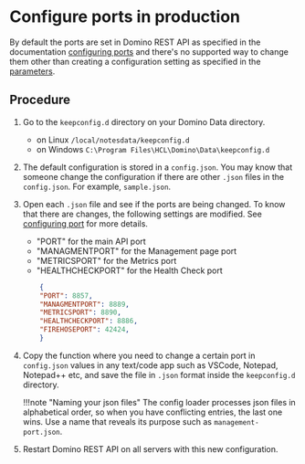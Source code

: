 #  Configure ports in production

By default the ports are set in Domino REST API as specified in the documentation [configuring ports](../../tutorial/installconfig/configuringPorts.md)  and there's no supported way to change them other than creating a configuration setting as specified in the [parameters](../../references/parameters.md).


## Procedure

1. Go to the `keepconfig.d` directory on your Domino Data directory. 
    - on Linux `/local/notesdata/keepconfig.d` 
    - on Windows `C:\Program Files\HCL\Domino\Data\keepconfig.d`
2. The default configuration is stored in a `config.json`. 
    You may know that someone change the configuration if there are other `.json` files in the `config.json`. For example, `sample.json`.
3. Open each `.json` file and see if the ports are being changed. To know that there are changes, the following settings are modified. See [configuring port](../../tutorial/installconfig/configuringPorts.md) for more details.

    - "PORT" for the main API port
    - "MANAGMENTPORT" for the Management page port
    - "METRICSPORT" for the Metrics port
    - "HEALTHCHECKPORT" for the Health Check port

    ```json    
        {
        "PORT": 8857,
        "MANAGMENTPORT": 8889,
        "METRICSPORT": 8890,
        "HEALTHCHECKPORT": 8886,
        "FIREHOSEPORT": 42424,
        }
    ``` 

4. Copy the function where you need to change a certain port in `config.json` values in any text/code app such as VSCode, Notepad, Notepad++ etc, and save the file in `.json` format inside the `keepconfig.d` directory.
 
    !!!note "Naming your json files"
        The config loader processes json files in alphabetical order, so when you have conflicting entries, the last one wins. Use a name that reveals its purpose such as `management-port.json`.

5. Restart Domino REST API on all servers with this new configuration.